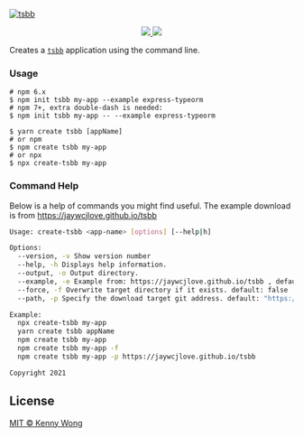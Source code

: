 [![tsbb](https://user-images.githubusercontent.com/1680273/57547188-94c60100-7390-11e9-93b2-5ebf085bb925.png)](https://github.com/jaywcjlove/tsbb)

<p align="center">
  <a href="https://github.com/jaywcjlove/tsbb/actions">
    <img src="https://github.com/jaywcjlove/tsbb/workflows/Build%20&%20Deploy/badge.svg">
  </a>
  <a href="https://www.npmjs.com/package/create-tsbb">
    <img src="https://img.shields.io/npm/v/create-tsbb.svg">
  </a>
</p>

Creates a [`tsbb`](http://jaywcjlove.github.io/tsbb) application using the command line.

### Usage

```shell
# npm 6.x
$ npm init tsbb my-app --example express-typeorm
# npm 7+, extra double-dash is needed:
$ npm init tsbb my-app -- --example express-typeorm

$ yarn create tsbb [appName]
# or npm
$ npm create tsbb my-app
# or npx
$ npx create-tsbb my-app
```

### Command Help

Below is a help of commands you might find useful. The example download is from https://jaywcjlove.github.io/tsbb

```bash
Usage: create-tsbb <app-name> [options] [--help|h]

Options:
  --version, -v Show version number
  --help, -h Displays help information.
  --output, -o Output directory.
  --example, -e Example from: https://jaywcjlove.github.io/tsbb , default: "basic"
  --force, -f Overwrite target directory if it exists. default: false
  --path, -p Specify the download target git address. default: "https://jaywcjlove.github.io/tsbb"

Example:
  npx create-tsbb my-app
  yarn create tsbb appName
  npm create tsbb my-app
  npm create tsbb my-app -f
  npm create tsbb my-app -p https://jaywcjlove.github.io/tsbb

Copyright 2021
```

## License

[MIT © Kenny Wong](https://github.com/jaywcjlove/tsbb/blob/master/LICENSE)
